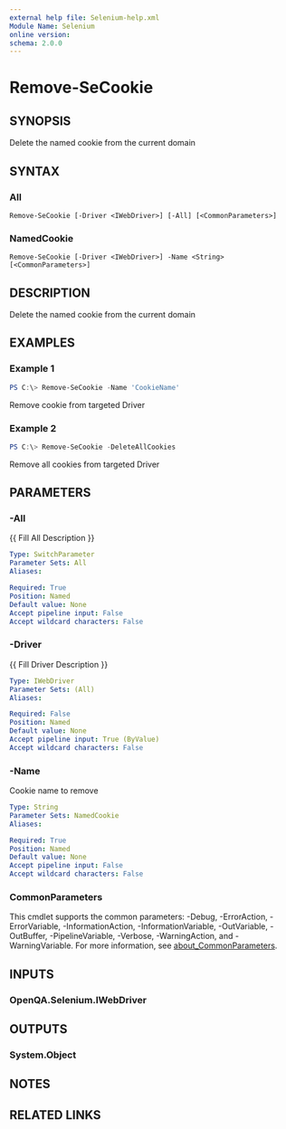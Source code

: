 ```yaml
---
external help file: Selenium-help.xml
Module Name: Selenium
online version:
schema: 2.0.0
---
```


# Remove-SeCookie

## SYNOPSIS
Delete the named cookie from the current domain

## SYNTAX

### All
```
Remove-SeCookie [-Driver <IWebDriver>] [-All] [<CommonParameters>]
```

### NamedCookie
```
Remove-SeCookie [-Driver <IWebDriver>] -Name <String> [<CommonParameters>]
```

## DESCRIPTION
Delete the named cookie from the current domain

## EXAMPLES

### Example 1
```powershell
PS C:\> Remove-SeCookie -Name 'CookieName'
```

Remove cookie from targeted Driver

### Example 2
```powershell
PS C:\> Remove-SeCookie -DeleteAllCookies
```

Remove all cookies from targeted Driver

## PARAMETERS

### -All
{{ Fill All Description }}

```yaml
Type: SwitchParameter
Parameter Sets: All
Aliases:

Required: True
Position: Named
Default value: None
Accept pipeline input: False
Accept wildcard characters: False
```

### -Driver
{{ Fill Driver Description }}

```yaml
Type: IWebDriver
Parameter Sets: (All)
Aliases:

Required: False
Position: Named
Default value: None
Accept pipeline input: True (ByValue)
Accept wildcard characters: False
```

### -Name
Cookie name to remove

```yaml
Type: String
Parameter Sets: NamedCookie
Aliases:

Required: True
Position: Named
Default value: None
Accept pipeline input: False
Accept wildcard characters: False
```

### CommonParameters
This cmdlet supports the common parameters: -Debug, -ErrorAction, -ErrorVariable, -InformationAction, -InformationVariable, -OutVariable, -OutBuffer, -PipelineVariable, -Verbose, -WarningAction, and -WarningVariable. For more information, see [about_CommonParameters](http://go.microsoft.com/fwlink/?LinkID=113216).

## INPUTS

### OpenQA.Selenium.IWebDriver

## OUTPUTS

### System.Object
## NOTES

## RELATED LINKS
